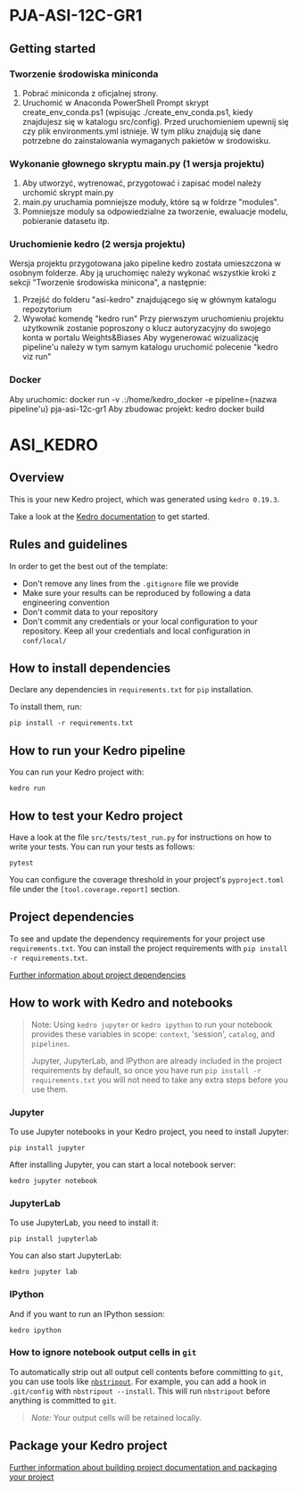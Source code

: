 # PJA-ASI-12C-GR1

## Getting started

### Tworzenie środowiska miniconda

1. Pobrać miniconda z oficjalnej strony.
2. Uruchomić w Anaconda PowerShell Prompt skrypt create_env_conda.ps1 (wpisując ./create_env_conda.ps1, kiedy znajdujesz się w katalogu src/config).
   Przed uruchomieniem upewnij się czy plik environments.yml istnieje. W tym pliku znajdują się dane potrzebne do zainstalowania wymaganych pakietów w środowisku.

### Wykonanie głownego skryptu main.py (1 wersja projektu)

1. Aby utworzyć, wytrenować, przygotować i zapisać model należy urchomić skrypt main.py
2. main.py uruchamia pomniejsze moduły, które są w foldrze "modules".
3. Pomniejsze moduly sa odpowiedzialne za tworzenie, ewaluacje modelu, pobieranie datasetu itp.

### Uruchomienie kedro (2 wersja projektu)

Wersja projektu przygotowana jako pipeline kedro została umieszczona w osobnym folderze. Aby ją uruchomięc należy wykonać wszystkie kroki z sekcji "Tworzenie środowiska minicona", a następnie:

1. Przejść do folderu "asi-kedro" znajdującego się w głównym katalogu repozytorium
2. Wywołać komendę "kedro run"
   Przy pierwszym uruchomieniu projektu użytkownik zostanie poproszony o klucz autoryzacyjny do swojego konta w portalu Weights&Biases
   Aby wygenerować wizualizację pipeline'u należy w tym samym katalogu uruchomić polecenie "kedro viz run"

### Docker

Aby uruchomic: docker run -v .:/home/kedro_docker -e pipeline={nazwa pipeline'u} pja-asi-12c-gr1
Aby zbudowac projekt: kedro docker build

# ASI_KEDRO

## Overview

This is your new Kedro project, which was generated using `kedro 0.19.3`.

Take a look at the [Kedro documentation](https://docs.kedro.org) to get started.

## Rules and guidelines

In order to get the best out of the template:

- Don't remove any lines from the `.gitignore` file we provide
- Make sure your results can be reproduced by following a data engineering convention
- Don't commit data to your repository
- Don't commit any credentials or your local configuration to your repository. Keep all your credentials and local configuration in `conf/local/`

## How to install dependencies

Declare any dependencies in `requirements.txt` for `pip` installation.

To install them, run:

```
pip install -r requirements.txt
```

## How to run your Kedro pipeline

You can run your Kedro project with:

```
kedro run
```

## How to test your Kedro project

Have a look at the file `src/tests/test_run.py` for instructions on how to write your tests. You can run your tests as follows:

```
pytest
```

You can configure the coverage threshold in your project's `pyproject.toml` file under the `[tool.coverage.report]` section.

## Project dependencies

To see and update the dependency requirements for your project use `requirements.txt`. You can install the project requirements with `pip install -r requirements.txt`.

[Further information about project dependencies](https://docs.kedro.org/en/stable/kedro_project_setup/dependencies.html#project-specific-dependencies)

## How to work with Kedro and notebooks

> Note: Using `kedro jupyter` or `kedro ipython` to run your notebook provides these variables in scope: `context`, 'session', `catalog`, and `pipelines`.
>
> Jupyter, JupyterLab, and IPython are already included in the project requirements by default, so once you have run `pip install -r requirements.txt` you will not need to take any extra steps before you use them.

### Jupyter

To use Jupyter notebooks in your Kedro project, you need to install Jupyter:

```
pip install jupyter
```

After installing Jupyter, you can start a local notebook server:

```
kedro jupyter notebook
```

### JupyterLab

To use JupyterLab, you need to install it:

```
pip install jupyterlab
```

You can also start JupyterLab:

```
kedro jupyter lab
```

### IPython

And if you want to run an IPython session:

```
kedro ipython
```

### How to ignore notebook output cells in `git`

To automatically strip out all output cell contents before committing to `git`, you can use tools like [`nbstripout`](https://github.com/kynan/nbstripout). For example, you can add a hook in `.git/config` with `nbstripout --install`. This will run `nbstripout` before anything is committed to `git`.

> _Note:_ Your output cells will be retained locally.

## Package your Kedro project

[Further information about building project documentation and packaging your project](https://docs.kedro.org/en/stable/tutorial/package_a_project.html)
